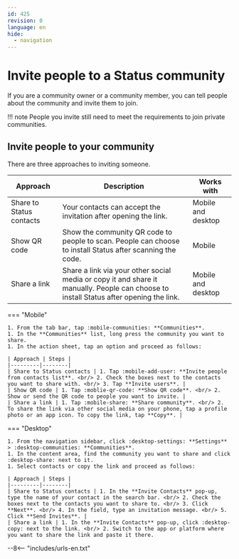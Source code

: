```yaml
---
id: 425
revision: 0
language: en
hide:
  - navigation
---
```


# Invite people to a Status community

If you are a community owner or a community member, you can tell people about the community and invite them to join.

!!! note
    People you invite still need to meet the requirements to join private communities.

## Invite people to your community

There are three approaches to inviting someone.

| Approach | Description | Works with |
|---------|-------------|------|
| Share to Status contacts | Your contacts can accept the invitation after opening the link. | Mobile and desktop |
| Show QR code | Show the community QR code to people to scan. People can choose to install Status after scanning the code. | Mobile |
| Share a link | Share a link via your other social media or copy it and share it manually. People can choose to install Status after opening the link. | Mobile and desktop |

=== "Mobile"

    1. From the tab bar, tap :mobile-communities: **Communities**.
    1. In the **Communities** list, long press the community you want to share.
    1. In the action sheet, tap an option and proceed as follows:
    
    | Approach | Steps |
    |---------|--------|
    | Share to Status contacts | 1. Tap :mobile-add-user: **Invite people from contacts list**. <br/> 2. Check the boxes next to the contacts you want to share with. <br/> 3. Tap **Invite users**. |
    | Show QR code | 1. Tap :moblie-qr-code: **Show QR code**. <br/> 2. Show or send the QR code to people you want to invite. |
    | Share a link | 1. Tap :mobile-share: **Share community**. <br/> 2. To share the link via other social media on your phone, tap a profile photo or an app icon. To copy the link, tap **Copy**. |

=== "Desktop"

    1. From the navigation sidebar, click :desktop-settings: **Settings** > :desktop-communities: **Communities**.
    1. In the content area, find the community you want to share and click :desktop-share: next to it.
    1. Select contacts or copy the link and proceed as follows:
    
    | Approach | Steps |
    |---------|--------|
    | Share to Status contacts | 1. In the **Invite Contacts** pop-up, type the name of your contact in the search bar. <br/> 2. Check the boxes next to the contacts you want to share to. <br/> 3. Click **Next**. <br/> 4. In the field, type an invitation message. <br/> 5. Click **Send Invites**. | 
    | Share a link | 1. In the **Invite Contacts** pop-up, click :desktop-copy: next to the link. <br/> 2. Switch to the app or platform where you want to share the link and paste it there.

--8<-- "includes/urls-en.txt"
